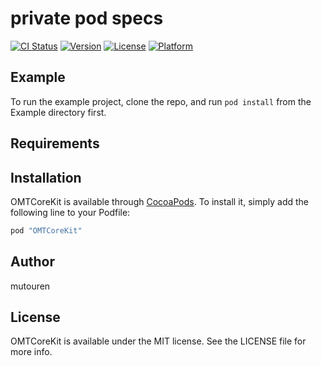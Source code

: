 # private pod specs

[![CI Status](http://img.shields.io/travis/mqlsq/OMTCoreKit.svg?style=flat)](https://travis-ci.org/mqlsq/OMTCoreKit)
[![Version](https://img.shields.io/cocoapods/v/OMTCoreKit.svg?style=flat)](http://cocoapods.org/pods/OMTCoreKit)
[![License](https://img.shields.io/cocoapods/l/OMTCoreKit.svg?style=flat)](http://cocoapods.org/pods/OMTCoreKit)
[![Platform](https://img.shields.io/cocoapods/p/OMTCoreKit.svg?style=flat)](http://cocoapods.org/pods/OMTCoreKit)

## Example

To run the example project, clone the repo, and run `pod install` from the Example directory first.

## Requirements

## Installation

OMTCoreKit is available through [CocoaPods](http://cocoapods.org). To install
it, simply add the following line to your Podfile:

```ruby
pod "OMTCoreKit"
```

## Author

mutouren

## License

OMTCoreKit is available under the MIT license. See the LICENSE file for more info.
